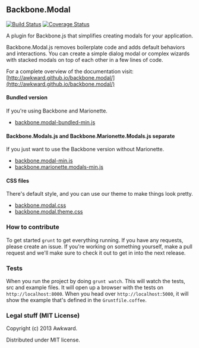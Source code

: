 ## Backbone.Modal

[![Build Status](https://travis-ci.org/awkward/backbone.modal.svg)](https://travis-ci.org/awkward/backbone.modal)
[![Coverage Status](https://img.shields.io/coveralls/awkward/backbone.modal.svg)](https://coveralls.io/r/awkward/backbone.modal)

A plugin for Backbone.js that simplifies creating modals for your application.

Backbone.Modal.js removes boilerplate code and adds default behaviors and interactions. You can create a simple dialog modal or complex wizards with stacked modals on top of each other in a few lines of code.

For a complete overview of the documentation visit: [http://awkward.github.io/backbone.modal/](http://awkward.github.io/backbone.modal/)

#### Bundled version
If you're using Backbone and Marionette.
* [backbone.modal-bundled-min.js](https://raw.github.com/awkward/backbone.modal/tree/v1.1.1/backbone.modal-bundled-min.js)

#### Backbone.Modals.js and Backbone.Marionette.Modals.js separate
If you just want to use the Backbone version without Marionette.
* [backbone.modal-min.js](https://raw.github.com/awkward/backbone.modal/tree/v1.1.1/backbone.modal-min.js)
* [backbone.marionette.modals-min.js](https://raw.github.com/awkward/backbone.modal/tree/v1.1.1/backbone.marionette.modals-min.js)

#### CSS files
There's default style, and you can use our theme to make things look pretty.
* [backbone.modal.css](https://raw.github.com/awkward/backbone.modal/tree/v1.1.1/backbone.modal.css)
* [backbone.modal.theme.css](https://raw.github.com/awkward/backbone.modal/tree/v1.1.1/backbone.modal.theme.css)

### How to contribute

To get started `grunt` to get everything running. If you have any requests, please create an issue. If you're working on something yourself, make a pull request and we'll make sure to check it out to get in into the next release.

### Tests

When you run the project by doing `grunt watch`. This will watch the tests, src and example files. It will open up a browser with the tests on `http://localhost:8000`. When you head over `http://localhost:5000`, it will show the example that's defined in the `Gruntfile.coffee`.

### Legal stuff (MIT License)

Copyright (c) 2013 Awkward.

Distributed under MIT license.
